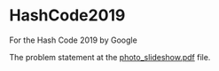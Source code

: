 # HashCode2019
For the Hash Code 2019 by Google

The problem statement at the [photo_slideshow.pdf](photo_slideshow.pdf) file.
